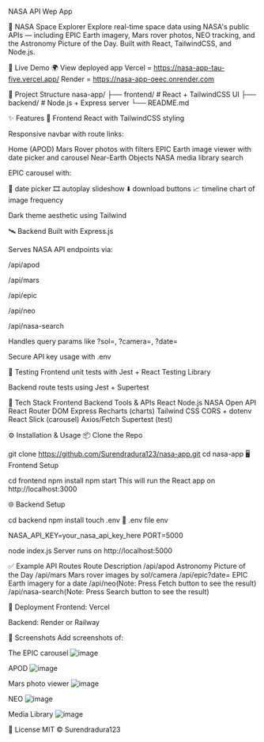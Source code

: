 NASA API Wep App 

🚀 NASA Space Explorer
Explore real-time space data using NASA's public APIs — including EPIC Earth imagery, Mars rover photos, NEO tracking, and the Astronomy Picture of the Day. Built with React, TailwindCSS, and Node.js.

🔗 Live Demo
🌍 View deployed app 
Vercel = https://nasa-app-tau-five.vercel.app/
Render = https://nasa-app-oeec.onrender.com

📁 Project Structure
nasa-app/
├── frontend/       # React + TailwindCSS UI
├── backend/        # Node.js + Express server
└── README.md


✨ Features
🔭 Frontend
React with TailwindCSS styling

Responsive navbar with route links:

Home (APOD)
Mars Rover photos with filters
EPIC Earth image viewer with date picker and carousel
Near-Earth Objects 
NASA media library search 

EPIC carousel with:

📅 date picker
🎞️ autoplay slideshow
⬇️ download buttons
📈 timeline chart of image frequency

Dark theme aesthetic using Tailwind

🛰️ Backend
Built with Express.js

Serves NASA API endpoints via:

/api/apod

/api/mars

/api/epic

/api/neo

/api/nasa-search


Handles query params like ?sol=, ?camera=, ?date=

Secure API key usage with .env

🧪 Testing
Frontend unit tests with Jest + React Testing Library

Backend route tests using Jest + Supertest

🧰 Tech Stack
Frontend	Backend	Tools & APIs
React	Node.js	NASA Open API
React Router DOM	Express	Recharts (charts)
Tailwind CSS	CORS + dotenv	React Slick (carousel)
Axios/Fetch	Supertest (test)	

⚙️ Installation & Usage
📦 Clone the Repo

git clone https://github.com/Surendradura123/nasa-app.git
cd nasa-app
🖥️ Frontend Setup

cd frontend
npm install
npm start
This will run the React app on http://localhost:3000

🌐 Backend Setup

cd backend
npm install
touch .env
📄 .env file
env

NASA_API_KEY=your_nasa_api_key_here
PORT=5000

node index.js
Server runs on http://localhost:5000

✅ Example API Routes
Route	Description
/api/apod	Astronomy Picture of the Day
/api/mars	Mars rover images by sol/camera
/api/epic?date=	EPIC Earth imagery for a date
/api/neo(Note: Press Fetch button to see the result)
/api/nasa-search(Note: Press Search button to see the result)

🚀 Deployment
Frontend: Vercel

Backend: Render or Railway

📸 Screenshots
Add screenshots of:

The EPIC carousel
![image](https://github.com/user-attachments/assets/eb8e65f8-eed4-4dac-98af-166310cd6062)

APOD
![image](https://github.com/user-attachments/assets/5a4ba622-1f21-46b0-b39e-ff45dc6699ba)

Mars photo viewer
![image](https://github.com/user-attachments/assets/e9dc6c79-520f-4d5c-a36b-6abbc13a7981)

NEO
![image](https://github.com/user-attachments/assets/bd1c52b2-91d5-402d-9227-514ce19cb49d)

Media Library
![image](https://github.com/user-attachments/assets/0b8d8bda-1c0b-4da3-8509-bd68119d05d0)



📜 License
MIT © Surendradura123
